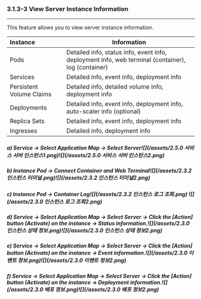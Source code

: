 ### 3.1.3-3 View Server Instance Information

---

This feature allows you to view server instance information.

| **Instance** | **Information** |
| :--- | --- |
| Pods | Detailed info, status info, event info, deployment info, web terminal \(container\), log \(container\) |
| Services | Detailed info, event info, deployment info |
| Persistent Volume Claims | Detailed info, detailed volume info, deployment info |
| Deployments | Detailed info, event info, deployment info, auto-scaler info \(optional\) |
| Replica Sets | Detailed info, event info, deployment info |
| Ingresses | Detailed info, deployment info |

##### a\) Service → Select Application Map → Select Server![](/assets/2.5.0 서비스 서버 인스턴스1.png)![](/assets/2.5.0 서비스 서버 인스턴스2.png)

##### b\) Instance Pod → Connect Container and Web Terminal![](/assets/2.3.2 인스턴스 터미널.png)![](/assets/2.3.2 인스턴스 터미널2.png)

##### c\) Instance Pod → Container Log![](/assets/2.3.2 인스턴스 로그 조회.png) ![](/assets/2.3.0 인스턴스 로그 조회2.png)

##### d\) Service → Select Application Map → Select Server → Click the [Action] button (Activate) on the instance → Status information.![](/assets/2.3.0 인스턴스 상태 정보.png)![](/assets/2.3.0 인스턴스 상태 정보2.png)

##### e\) Service → Select Application Map → Select Server → Click the [Action] button (Activate) on the instance → Event information.![](/assets/2.3.0 이벤트 정보.png)![](/assets/2.3.0 이벤트 정보2.png)

##### f\) Service → Select Application Map → Select Server → Click the [Action] button (Activate) on the instance → Deployment information.![](/assets/2.3.0 배포 정보.png)![](/assets/2.3.0 배포 정보2.png)



